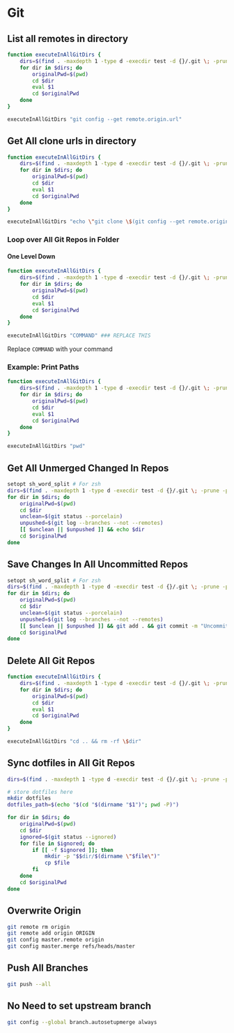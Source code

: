 # Git
## List all remotes in directory
```bash
function executeInAllGitDirs {
	dirs=$(find . -maxdepth 1 -type d -execdir test -d {}/.git \; -prune -print 2>/dev/null)
	for dir in $dirs; do
		originalPwd=$(pwd)
		cd $dir
		eval $1
		cd $originalPwd
	done
}

executeInAllGitDirs "git config --get remote.origin.url"
```

## Get All clone urls in directory
```bash
function executeInAllGitDirs {
	dirs=$(find . -maxdepth 1 -type d -execdir test -d {}/.git \; -prune -print 2>/dev/null)
	for dir in $dirs; do
		originalPwd=$(pwd)
		cd $dir
		eval $1
		cd $originalPwd
	done
}

executeInAllGitDirs "echo \"git clone \$(git config --get remote.origin.url)\""
```

### Loop over All Git Repos in Folder

#### One Level Down
```bash
function executeInAllGitDirs {
	dirs=$(find . -maxdepth 1 -type d -execdir test -d {}/.git \; -prune -print 2>/dev/null)
	for dir in $dirs; do
		originalPwd=$(pwd)
		cd $dir
		eval $1
		cd $originalPwd
	done
}

executeInAllGitDirs "COMMAND" ### REPLACE THIS

```
Replace `COMMAND` with your command

### Example: Print Paths
```bash
function executeInAllGitDirs {
	dirs=$(find . -maxdepth 1 -type d -execdir test -d {}/.git \; -prune -print 2>/dev/null)
	for dir in $dirs; do
		originalPwd=$(pwd)
		cd $dir
		eval $1
		cd $originalPwd
	done
}

executeInAllGitDirs "pwd" 
```

## Get All Unmerged Changed In Repos
```bash
setopt sh_word_split # For zsh
dirs=$(find . -maxdepth 1 -type d -execdir test -d {}/.git \; -prune -print 2>/dev/null)
for dir in $dirs; do
	originalPwd=$(pwd)
	cd $dir
    unclean=$(git status --porcelain)
    unpushed=$(git log --branches --not --remotes)
    [[ $unclean || $unpushed ]] && echo $dir
	cd $originalPwd
done
```

## Save Changes In All Uncommitted Repos
```bash
setopt sh_word_split # For zsh
dirs=$(find . -maxdepth 1 -type d -execdir test -d {}/.git \; -prune -print 2>/dev/null)
for dir in $dirs; do
	originalPwd=$(pwd)
	cd $dir
    unclean=$(git status --porcelain)
    unpushed=$(git log --branches --not --remotes)
    [[ $unclean || $unpushed ]] && git add . && git commit -m "Uncommited Changes" && git push --all
	cd $originalPwd
done
```

## Delete All Git Repos
```bash
function executeInAllGitDirs {
	dirs=$(find . -maxdepth 1 -type d -execdir test -d {}/.git \; -prune -print 2>/dev/null)
	for dir in $dirs; do
		originalPwd=$(pwd)
		cd $dir
		eval $1
		cd $originalPwd
	done
}

executeInAllGitDirs "cd .. && rm -rf \$dir" 
```

## Sync dotfiles in All Git Repos
```bash
dirs=$(find . -maxdepth 1 -type d -execdir test -d {}/.git \; -prune -print 2>/dev/null)

# store dotfiles here
mkdir dotfiles
dotfiles_path=$(echo "$(cd "$(dirname "$1")"; pwd -P)")

for dir in $dirs; do
	originalPwd=$(pwd)
	cd $dir
	ignored=$(git status --ignored)
	for file in $ignored; do
		if [[ -f $ignored ]]; then
			mkdir -p "$$dir/$(dirname \"$file\")"
			cp $file
		fi
	done
	cd $originalPwd
done
```

## Overwrite Origin
```bash
git remote rm origin
git remote add origin ORIGIN
git config master.remote origin
git config master.merge refs/heads/master
```

## Push All Branches
```bash
git push --all
```

## No Need to set upstream branch
```bash
git config --global branch.autosetupmerge always
```
<!--stackedit_data:
eyJoaXN0b3J5IjpbLTg0Mjc4NjU5NCwxOTA1NDk0NTU2LC0xNT
AyOTk4OTcwLDQ3NjIyMDU2Ml19
-->
